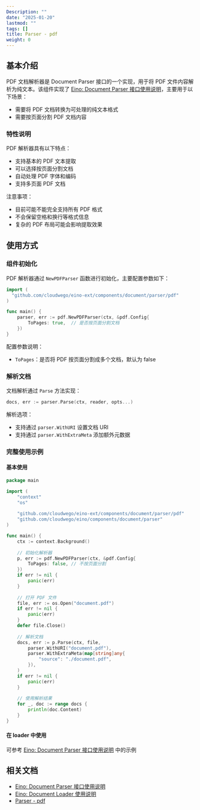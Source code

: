 ```yaml
---
Description: ""
date: "2025-01-20"
lastmod: ""
tags: []
title: Parser - pdf
weight: 0
---
```


## **基本介绍**

PDF 文档解析器是 Document Parser 接口的一个实现，用于将 PDF 文件内容解析为纯文本。该组件实现了 [Eino: Document Parser 接口使用说明](/zh/docs/eino/core_modules/components/document_loader_guide/document_parser_interface_guide)，主要用于以下场景：

- 需要将 PDF 文档转换为可处理的纯文本格式
- 需要按页面分割 PDF 文档内容

### **特性说明**

PDF 解析器具有以下特点：

- 支持基本的 PDF 文本提取
- 可以选择按页面分割文档
- 自动处理 PDF 字体和编码
- 支持多页面 PDF 文档

注意事项：

- 目前可能不能完全支持所有 PDF 格式
- 不会保留空格和换行等格式信息
- 复杂的 PDF 布局可能会影响提取效果

## **使用方式**

### **组件初始化**

PDF 解析器通过 `NewPDFParser` 函数进行初始化，主要配置参数如下：

```go
import (
  "github.com/cloudwego/eino-ext/components/document/parser/pdf"
)

func main() {
    parser, err := pdf.NewPDFParser(ctx, &pdf.Config{
        ToPages: true,  // 是否按页面分割文档
    })
}
```

配置参数说明：

- `ToPages`：是否将 PDF 按页面分割成多个文档，默认为 false

### **解析文档**

文档解析通过 `Parse` 方法实现：

```go
docs, err := parser.Parse(ctx, reader, opts...)
```

解析选项：

- 支持通过 `parser.WithURI` 设置文档 URI
- 支持通过 `parser.WithExtraMeta` 添加额外元数据

### **完整使用示例**

#### **基本使用**

```go
package main

import (
    "context"
    "os"
    
    "github.com/cloudwego/eino-ext/components/document/parser/pdf"
    "github.com/cloudwego/eino/components/document/parser"
)

func main() {
    ctx := context.Background()
    
    // 初始化解析器
    p, err := pdf.NewPDFParser(ctx, &pdf.Config{
        ToPages: false, // 不按页面分割
    })
    if err != nil {
        panic(err)
    }
    
    // 打开 PDF 文件
    file, err := os.Open("document.pdf")
    if err != nil {
        panic(err)
    }
    defer file.Close()
    
    // 解析文档
    docs, err := p.Parse(ctx, file, 
        parser.WithURI("document.pdf"),
        parser.WithExtraMeta(map[string]any{
            "source": "./document.pdf",
        }),
    )
    if err != nil {
        panic(err)
    }
    
    // 使用解析结果
    for _, doc := range docs {
        println(doc.Content)
    }
}
```

#### 在 loader 中使用

可参考 [Eino: Document Parser 接口使用说明](/zh/docs/eino/core_modules/components/document_loader_guide/document_parser_interface_guide) 中的示例

## **相关文档**

- [Eino: Document Parser 接口使用说明](/zh/docs/eino/core_modules/components/document_loader_guide/document_parser_interface_guide)
- [Eino: Document Loader 使用说明](/zh/docs/eino/core_modules/components/document_loader_guide)
- [Parser - pdf](/zh/docs/eino/ecosystem_integration/document/parser_pdf)
